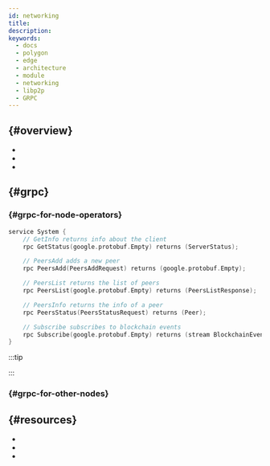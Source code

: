 ```yaml
---
id: networking
title:
description:
keywords:
  - docs
  - polygon
  - edge
  - architecture
  - module
  - networking
  - libp2p
  - GRPC
---
```


##  {#overview}




*
*
*

##  {#grpc}











###  {#grpc-for-node-operators}




````go title="minimal/proto/system.proto"
service System {
    // GetInfo returns info about the client
    rpc GetStatus(google.protobuf.Empty) returns (ServerStatus);

    // PeersAdd adds a new peer
    rpc PeersAdd(PeersAddRequest) returns (google.protobuf.Empty);

    // PeersList returns the list of peers
    rpc PeersList(google.protobuf.Empty) returns (PeersListResponse);

    // PeersInfo returns the info of a peer
    rpc PeersStatus(PeersStatusRequest) returns (Peer);

    // Subscribe subscribes to blockchain events
    rpc Subscribe(google.protobuf.Empty) returns (stream BlockchainEvent);
}
````
:::tip



:::

###  {#grpc-for-other-nodes}



##  {#resources}
*
*
*
